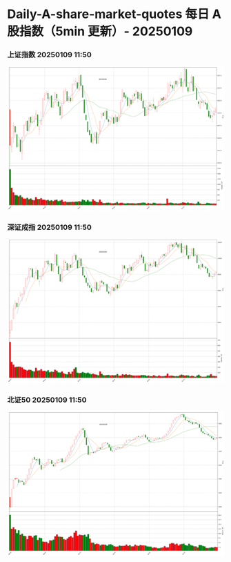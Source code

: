 
# Daily-A-share-market-quotes 每日 A 股指数（5min 更新）- 20250109

### 上证指数 20250109 11:50
![](./fig/2025/1/20250109-sh000001.png)

### 深证成指 20250109 11:50
![](./fig/2025/1/20250109-sz399001.png)

### 北证50 20250109 11:50
![](./fig/2025/1/20250109-bj899050.png)

